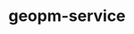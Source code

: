 ---
title: "geopm-service"
layout: cache
categories: [package, v0.23.1]
meta: {"compilers": ["gcc@=11.4.0"], "num_specs": 1, "num_specs_by_stack": {"e4s": 1, "root": 1}, "oss": ["ubuntu22.04"], "platforms": ["linux"], "stacks": ["e4s", "root"], "targets": ["x86_64_v3"], "versions": ["3.1.0"]}
spec_details: [{"compiler": "gcc@=11.4.0", "hash": "hz5gacehzlk5dmbnsncemgudabbatq2h", "os": "ubuntu22.04", "platform": "linux", "size": "-", "stacks": ["e4s", "root"], "tarball": "https://binaries.spack.io/v0.23.1/build_cache/linux-ubuntu22.04-x86_64_v3/gcc-11.4.0/geopm-service-3.1.0/linux-ubuntu22.04-x86_64_v3-gcc-11.4.0-geopm-service-3.1.0-hz5gacehzlk5dmbnsncemgudabbatq2h.spack", "target": "x86_64_v3", "variants": ["build_system=autotools", "~debug", "~gnu-ld", "~levelzero", "+libcap", "+liburing", "~nvml", "+systemd"], "versions": ["3.1.0"]}]
---